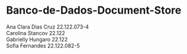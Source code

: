 # Banco-de-Dados-Document-Store
Ana Clara Dias Cruz 22.122.073-4 <br>
Carolina Stancov 22.122  <br>
Gabrielly Hungaro 22.122  <br>
Sofia Fernandes 22.122.082-5 <br>
